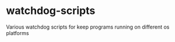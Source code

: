 watchdog-scripts
================

Various watchdog scripts for keep programs running on different os platforms